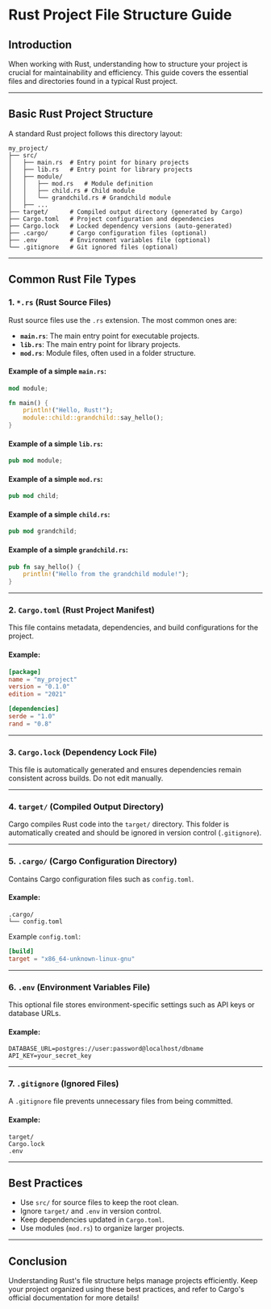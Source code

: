 # Rust Project File Structure Guide

## Introduction
When working with Rust, understanding how to structure your project is crucial for maintainability and efficiency. This guide covers the essential files and directories found in a typical Rust project.

---

## Basic Rust Project Structure
A standard Rust project follows this directory layout:

```
my_project/
├── src/
│   ├── main.rs  # Entry point for binary projects
│   ├── lib.rs   # Entry point for library projects
│   ├── module/
│   │   ├── mod.rs   # Module definition
│   │   ├── child.rs # Child module
│   │   └── grandchild.rs # Grandchild module
│   ├── ...
├── target/      # Compiled output directory (generated by Cargo)
├── Cargo.toml   # Project configuration and dependencies
├── Cargo.lock   # Locked dependency versions (auto-generated)
├── .cargo/      # Cargo configuration files (optional)
├── .env         # Environment variables file (optional)
└── .gitignore   # Git ignored files (optional)
```

---

## Common Rust File Types

### 1. `*.rs` (Rust Source Files)
Rust source files use the `.rs` extension. The most common ones are:

- **`main.rs`**: The main entry point for executable projects.
- **`lib.rs`**: The main entry point for library projects.
- **`mod.rs`**: Module files, often used in a folder structure.

#### Example of a simple `main.rs`:
```rust
mod module;

fn main() {
    println!("Hello, Rust!");
    module::child::grandchild::say_hello();
}
```

#### Example of a simple `lib.rs`:
```rust
pub mod module;
```

#### Example of a simple `mod.rs`:
```rust
pub mod child;
```

#### Example of a simple `child.rs`:
```rust
pub mod grandchild;
```

#### Example of a simple `grandchild.rs`:
```rust
pub fn say_hello() {
    println!("Hello from the grandchild module!");
}
```

---

### 2. `Cargo.toml` (Rust Project Manifest)
This file contains metadata, dependencies, and build configurations for the project.

#### Example:
```toml
[package]
name = "my_project"
version = "0.1.0"
edition = "2021"

[dependencies]
serde = "1.0"
rand = "0.8"
```

---

### 3. `Cargo.lock` (Dependency Lock File)
This file is automatically generated and ensures dependencies remain consistent across builds. Do not edit manually.

---

### 4. `target/` (Compiled Output Directory)
Cargo compiles Rust code into the `target/` directory. This folder is automatically created and should be ignored in version control (`.gitignore`).

---

### 5. `.cargo/` (Cargo Configuration Directory)
Contains Cargo configuration files such as `config.toml`.

#### Example:
```
.cargo/
└── config.toml
```

Example `config.toml`:
```toml
[build]
target = "x86_64-unknown-linux-gnu"
```

---

### 6. `.env` (Environment Variables File)
This optional file stores environment-specific settings such as API keys or database URLs.

#### Example:
```
DATABASE_URL=postgres://user:password@localhost/dbname
API_KEY=your_secret_key
```

---

### 7. `.gitignore` (Ignored Files)
A `.gitignore` file prevents unnecessary files from being committed.

#### Example:
```
target/
Cargo.lock
.env
```

---

## Best Practices
- Use `src/` for source files to keep the root clean.
- Ignore `target/` and `.env` in version control.
- Keep dependencies updated in `Cargo.toml`.
- Use modules (`mod.rs`) to organize larger projects.

---

## Conclusion
Understanding Rust's file structure helps manage projects efficiently. Keep your project organized using these best practices, and refer to Cargo's official documentation for more details!
